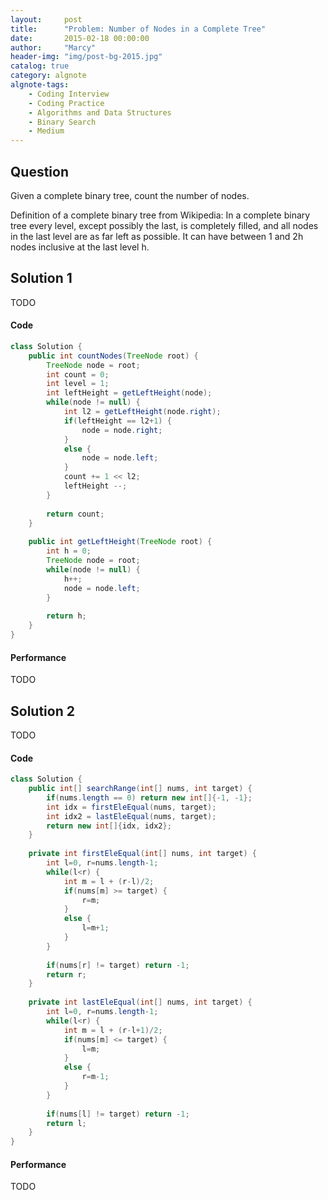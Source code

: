 ```yaml
---
layout:     post
title:      "Problem: Number of Nodes in a Complete Tree"
date:       2015-02-18 00:00:00
author:     "Marcy"
header-img: "img/post-bg-2015.jpg"
catalog: true
category: algnote
algnote-tags:
    - Coding Interview
    - Coding Practice
    - Algorithms and Data Structures
    - Binary Search
    - Medium
---
```


## Question

Given a complete binary tree, count the number of nodes.

Definition of a complete binary tree from Wikipedia:
In a complete binary tree every level, except possibly the last, is completely filled, and all nodes in the last level are as far left as possible. It can have between 1 and 2h nodes inclusive at the last level h.

## Solution 1
TODO

#### Code
```java
class Solution {
    public int countNodes(TreeNode root) {
        TreeNode node = root;
        int count = 0;
        int level = 1;
        int leftHeight = getLeftHeight(node);
        while(node != null) {
            int l2 = getLeftHeight(node.right);
            if(leftHeight == l2+1) {
                node = node.right;
            }
            else {
                node = node.left;
            }
            count += 1 << l2;
            leftHeight --;
        }
        
        return count;
    }
    
    public int getLeftHeight(TreeNode root) {
        int h = 0;
        TreeNode node = root;
        while(node != null) {
            h++;
            node = node.left;
        }
        
        return h;
    }
}
```

#### Performance
TODO

## Solution 2
TODO

#### Code
```java
class Solution {
    public int[] searchRange(int[] nums, int target) {
        if(nums.length == 0) return new int[]{-1, -1};
        int idx = firstEleEqual(nums, target);
        int idx2 = lastEleEqual(nums, target);
        return new int[]{idx, idx2};
    }
    
    private int firstEleEqual(int[] nums, int target) {
        int l=0, r=nums.length-1;
        while(l<r) {
            int m = l + (r-l)/2;
            if(nums[m] >= target) {
                r=m;
            }
            else {
                l=m+1;   
            }
        }
        
        if(nums[r] != target) return -1;
        return r;
    }
    
    private int lastEleEqual(int[] nums, int target) {
        int l=0, r=nums.length-1;
        while(l<r) {
            int m = l + (r-l+1)/2;
            if(nums[m] <= target) {
                l=m;
            }
            else {
                r=m-1;   
            }
        }
        
        if(nums[l] != target) return -1;
        return l;
    }
}
```

#### Performance
TODO
